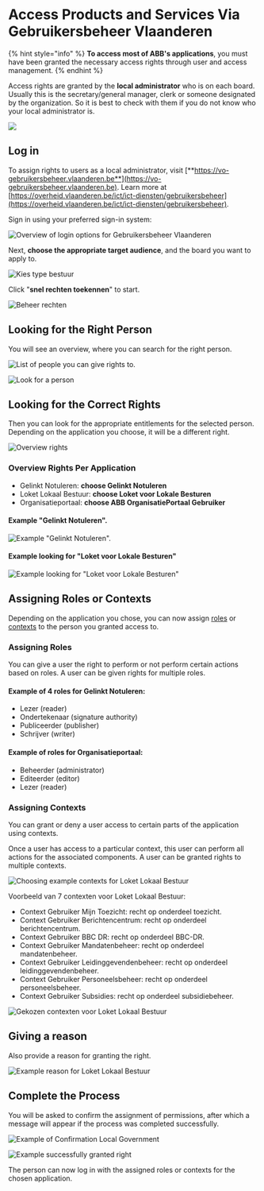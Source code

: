 # Access Products and Services Via Gebruikersbeheer Vlaanderen

{% hint style="info" %}
**To access most of ABB's applications**, you must have been granted the necessary access rights through user and access management.
{% endhint %}

Access rights are granted by the **local administrator** who is on each board. Usually this is the secretary/general manager, clerk or someone designated by the organization. So it is best to check with them if you do not know who your local administrator is.

![](../../.gitbook/assets/gebruikersbeheer-vlaanderen.png)

## **Log in**

To assign rights to users as a local administrator, visit [**https://vo-gebruikersbeheer.vlaanderen.be**](https://vo-gebruikersbeheer.vlaanderen.be). Learn more at [https://overheid.vlaanderen.be/ict/ict-diensten/gebruikersbeheer](https://overheid.vlaanderen.be/ict/ict-diensten/gebruikersbeheer).

Sign in using your preferred sign-in system:

![Overview of login options for Gebruikersbeheer Vlaanderen](../../.gitbook/assets/gebruikersbeheer-0-login.png)

Next, **choose the appropriate target audience**, and the board you want to apply to.

![Kies type bestuur](../../.gitbook/assets/2-gebruikersbeheer-1-2b2-type-2bbestuur.png)

Click "**snel rechten toekennen**" to start.

![Beheer rechten](../../.gitbook/assets/3-gebruikersbeheer-4-rechten.png)

## Looking for the Right Person

You will see an overview, where you can search for the right person.

![List of people you can give rights to.](../../.gitbook/assets/4-gebruikersbeheer-5-overzicht-personen.png)

![Look for a person](../../.gitbook/assets/5-gebruikersbeheer-6-zoeken-b.png)

## Looking for the Correct Rights

Then you can look for the appropriate entitlements for the selected person. Depending on the application you choose, it will be a different right.

![Overview rights](../../.gitbook/assets/6-gebruikersbeheer-7-overzicht-rechten%20%281%29.png)

### Overview Rights Per Application

* Gelinkt Notuleren: **choose Gelinkt Notuleren**
* Loket Lokaal Bestuur: **choose Loket voor Lokale Besturen**
* Organisatieportaal: **choose ABB OrganisatiePortaal Gebruiker**

#### Example "Gelinkt Notuleren".

![Example &quot;Gelinkt Notuleren&quot;.](../../.gitbook/assets/6-gebruikersbeheer-7-overzicht-rechten.png)

#### Example looking for "Loket voor Lokale Besturen"

![Example looking for &quot;Loket voor Lokale Besturen&quot;](../../.gitbook/assets/6-gebruikersbeheer-8-zoeken-rechten-b.png)

## Assigning Roles or Contexts

Depending on the application you chose, you can now assign [roles](./#assigning-roles) or [contexts](./#assigning-contexts) to the person you granted access to.

### Assigning Roles

You can give a user the right to perform or not perform certain actions based on roles. A user can be given rights for multiple roles.

#### Example of 4 roles for Gelinkt Notuleren:

* Lezer \(reader\)
* Ondertekenaar \(signature authority\)
* Publiceerder \(publisher\)
* Schrijver \(writer\)

#### Example of roles for Organisatieportaal:

* Beheerder \(administrator\)
* Editeerder \(editor\)
* Lezer \(reader\)

### Assigning Contexts

You can grant or deny a user access to certain parts of the application using contexts.

Once a user has access to a particular context, this user can perform all actions for the associated components. A user can be granted rights to multiple contexts.

![Choosing example contexts for Loket Lokaal Bestuur](../../.gitbook/assets/7-gebruikersbeheer-10-uitgeklapt.png)

Voorbeeld van 7 contexten voor Loket Lokaal Bestuur:

* Context Gebruiker Mijn Toezicht: recht op onderdeel toezicht.
* Context Gebruiker Berichtencentrum: recht op onderdeel berichtencentrum.
* Context Gebruiker BBC DR: recht op onderdeel BBC-DR.
* Context Gebruiker Mandatenbeheer: recht op onderdeel mandatenbeheer.
* Context Gebruiker Leidinggevendenbeheer: recht op onderdeel leidinggevendenbeheer.
* Context Gebruiker Personeelsbeheer: recht op onderdeel personeelsbeheer.
* Context Gebruiker Subsidies: recht op onderdeel subsidiebeheer.

![Gekozen contexten voor Loket Lokaal Bestuur](../../.gitbook/assets/8-2-gebruikersbeheer-11-2-contexten-b.png)

## Giving a reason

Also provide a reason for granting the right.

![Example reason for Loket Lokaal Bestuur](../../.gitbook/assets/9-gebruikersbeheer-12-reden.png)

## Complete the Process

You will be asked to confirm the assignment of permissions, after which a message will appear if the process was completed successfully.

![Example of Confirmation Local Government](../../.gitbook/assets/10-gebruikersbeheer-13-confirm.png)

![Example successfully granted right](../../.gitbook/assets/12-gebruikersbeheer-14-success.png)

The person can now log in with the assigned roles or contexts for the chosen application.

